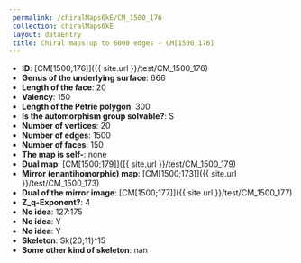 ```yaml
--- 
 permalink: /chiralMaps6kE/CM_1500_176 
 collection: chiralMaps6kE
 layout: dataEntry
 title: Chiral maps up to 6000 edges - CM[1500;176]
---
```


- **ID**: [CM[1500;176]]({{ site.url }}/test/CM_1500_176)
- **Genus of the underlying surface**: 666
- **Length of the face**: 20
- **Valency**: 150
- **Length of the Petrie polygon**: 300
- **Is the automorphism group solvable?**: S
- **Number of vertices**: 20
- **Number of edges**: 1500
- **Number of faces**: 150
- **The map is self-**: none
- **Dual map**: [CM[1500;179]]({{ site.url }}/test/CM_1500_179)
- **Mirror (enantihomorphic) map**: [CM[1500;173]]({{ site.url }}/test/CM_1500_173)
- **Dual of the mirror image**: [CM[1500;177]]({{ site.url }}/test/CM_1500_177)
- **Z_q-Exponent?**: 4
- **No idea**:  127:175
- **No idea**: Y
- **No idea**: Y
- **Skeleton**: Sk(20;11)^15
- **Some other kind of skeleton**: nan
